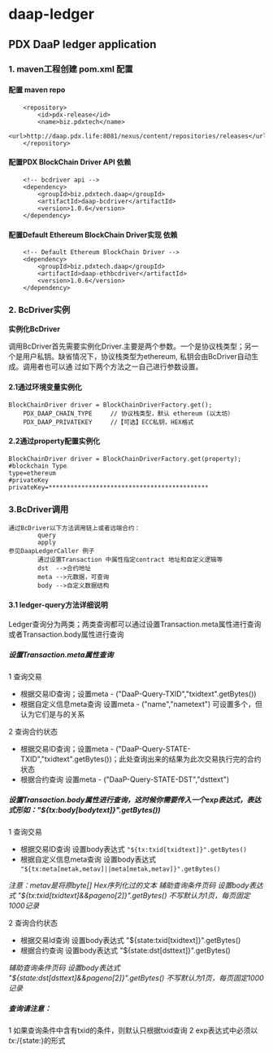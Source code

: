 # daap-ledger

## PDX DaaP ledger application


### 1. maven工程创建  pom.xml 配置

#### 配置 maven repo
		<repository>
			<id>pdx-release</id>
			<name>biz.pdxtech</name>
			<url>http://daap.pdx.life:8081/nexus/content/repositories/releases</url>
		</repository>

#### 配置PDX BlockChain Driver API  依赖
		<!-- bcdriver api -->
		<dependency>
			<groupId>biz.pdxtech.daap</groupId>
			<artifactId>daap-bcdriver</artifactId>
			<version>1.0.6</version>
		</dependency>

#### 配置Default Ethereum BlockChain Driver实现  依赖
		<!-- Default Ethereum BlockChain Driver -->
		<dependency>
			<groupId>biz.pdxtech.daap</groupId>
			<artifactId>daap-ethbcdriver</artifactId>
			<version>1.0.6</version>
		</dependency>

### 2. BcDriver实例

**实例化BcDriver**

调用BcDriver首先需要实例化Driver.主要是两个参数。一个是协议栈类型；另一个是用户私钥。缺省情况下，协议栈类型为ethereum, 私钥会由BcDriver自动生成。调用者也可以通
过如下两个方法之一自己进行参数设置。


#### 2.1通过环境变量实例化

	BlockChainDriver driver = BlockChainDriverFactory.get();
		PDX_DAAP_CHAIN_TYPE		// 协议栈类型，默认 ethereum (以太坊）
		PDX_DAAP_PRIVATEKEY		//【可选】ECC私钥，HEX格式


#### 2.2通过property配置实例化

	BlockChainDriver driver = BlockChainDriverFactory.get(property);
	#blockchain Type
	type=ethereum
	#privateKey
	privateKey=********************************************


###	3.BcDriver调用

	通过BcDriver以下方法调用链上或者远端合约：
			query
			apply
	参见DaapLedgerCaller 例子
			通过设置Transaction 中属性指定contract 地址和自定义逻辑等
			dst  -->合约地址
			meta -->元数据，可查询
			body -->自定义数据结构

#### 3.1 ledger-query方法详细说明
Ledger查询分为两类；两类查询都可以通过设置Transaction.meta属性进行查询或者Transaction.body属性进行查询

##### 设置Transaction.meta属性查询
1 查询交易
 * 根据交易ID查询；设置meta - ("DaaP-Query-TXID","txidtext".getBytes())
 * 根据自定义信息meta查询 设置meta - ("name","nametext") 可设置多个，但认为它们是与的关系
   
2 查询合约状态
 * 根据交易ID查询；设置meta - ("DaaP-Query-STATE-TXID","txidtext".getBytes())；此处查询出来的结果为此次交易执行完的合约状态
 * 根据合约查询 设置meta - ("DaaP-Query-STATE-DST","dsttext")
   
##### 设置Transaction.body属性进行查询，这时候你需要传入一个exp表达式，表达式形如："${tx:body[bodytext]}".getBytes())
1 查询交易
 * 根据交易ID查询 设置body表达式 `"${tx:txid[txidtext]}".getBytes() `
 * 根据自定义信息meta查询 设置body表达式 `"${tx:meta[metak,metav]||meta[metak,metav]}".getBytes()`
   
  *注意：metav是将原byte[] Hex序列化过的文本*
  *辅助查询条件页码 设置body表达式 "${tx:txid[txidtext]&&pageno[2]}".getBytes() 不写默认为1页，每页固定1000记录*

2 查询合约状态
* 根据交易Id查询 设置body表达式 "${state:txid[txidtext]}".getBytes()
* 根据合约查询 设置body表达式 "${state:dst[dsttext]}".getBytes()
 
 *辅助查询条件页码 设置body表达式 "${state:dst[dsttext]&&pageno[2]}".getBytes() 不写默认为1页，每页固定1000记录*
 
##### 查询请注意：
 1 如果查询条件中含有txid的条件，则默认只根据txid查询
 2 exp表达式中必须以${tx:}/${state:}的形式
